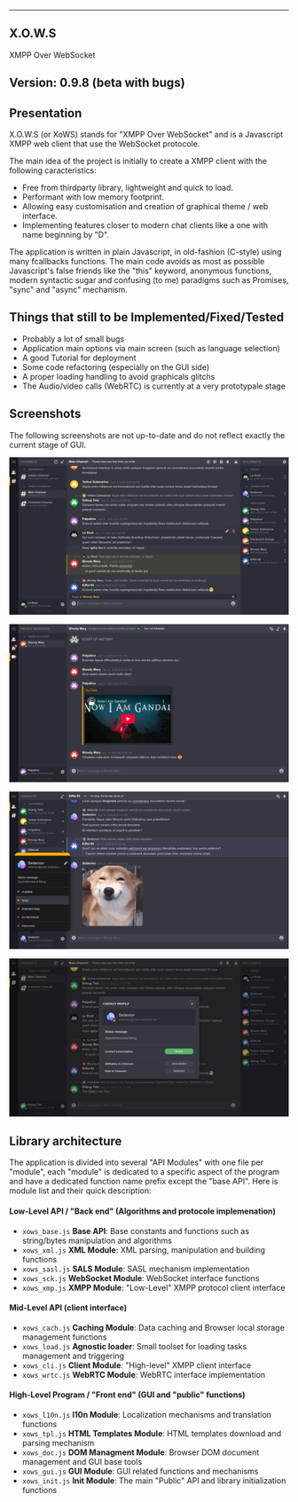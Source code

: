 ----------------------------------------------------------------------------------------
X.O.W.S
----------------------------------------------------------------------------------------

XMPP Over WebSocket


Version: 0.9.8 (beta with bugs)
----------------------------------------------------------------------------------------


Presentation
----------------------------------------------------------------------------------------
X.O.W.S (or XoWS) stands for "XMPP Over WebSocket" and is a Javascript XMPP web client 
that use the WebSocket protocole.

The main idea of the project is initially to create a XMPP client with the following 
caracteristics:
- Free from thirdparty library, lightweight and quick to load.
- Performant with low memory footprint.
- Allowing easy customisation and creation of graphical theme / web interface.
- Implementing features closer to modern chat clients like a one with name 
  beginning by "D".

The application is written in plain Javascript, in old-fashion (C-style) using many 
fcallbacks functions. The main code avoids as most as possible Javascript's false 
friends like the "this" keyword, anonymous functions, modern syntactic sugar and 
confusing (to me) paradigms such as Promises, "sync" and "async" mechanism.

Things that still to be Implemented/Fixed/Tested
----------------------------------------------------------------------------------------
 - Probably a lot of small bugs
 - Application main options via main screen (such as language selection)
 - A good Tutorial for deployment
 - Some code refactoring (especially on the GUI side)
 - A proper loading handling to avoid graphicals glitchs
 - The Audio/video calls (WebRTC) is currently at a very prototypale stage

Screenshots
----------------------------------------------------------------------------------------

The following screenshots are not up-to-date and do not reflect exactly the current 
stage of GUI.

![Multi-User Chat](snapshots/01.png)

![Private Message and Notification](snapshots/02.png)

![Chat Window with Menu](snapshots/03.png)

![Contact Profile Popup](snapshots/04.png)

Library architecture
----------------------------------------------------------------------------------------

The application is divided into several "API Modules" with one file per "module", each 
"module" is dedicated to a specific aspect of the program and have a dedicated function 
name prefix except the "base API". Here is module list and their quick description:

#### Low-Level API / "Back end" (Algorithms and protocole implemenation)

- `xows_base.js` **Base API**: Base constants and functions such as string/bytes manipulation and algorithms
- `xows_xml.js`  **XML Module**: XML parsing, manipulation and building functions
- `xows_sasl.js` **SALS Module**: SASL mechanism implementation
- `xows_sck.js`  **WebSocket Module**: WebSocket interface functions
- `xows_xmp.js`  **XMPP Module**: "Low-Level" XMPP protocol client interface

####  Mid-Level API (client interface)

- `xows_cach.js` **Caching Module**: Data caching and Browser local storage management functions
- `xows_load.js` **Agnostic loader**: Small toolset for loading tasks management and triggering
- `xows_cli.js`  **Client Module**: "High-level" XMPP client interface
- `xows_wrtc.js` **WebRTC Module**: WebRTC interface implementation

####  High-Level Program / "Front end" (GUI and "public" functions)

- `xows_l10n.js` **l10n Module**: Localization mechanisms and translation functions 
- `xows_tpl.js`  **HTML Templates Module**: HTML templates download and parsing mechanism
- `xows_doc.js`  **DOM Managment Module**: Browser DOM document management and GUI base tools
- `xows_gui.js`  **GUI Module**: GUI related functions and mechanisms
- `xows_init.js` **Init Module**: The main "Public" API and library initialization functions


